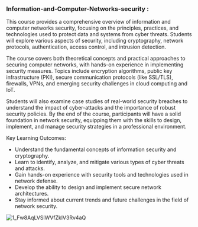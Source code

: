 ### Information-and-Computer-Networks-security :
This course provides a comprehensive overview of information and computer networks security, focusing on the principles, practices, and technologies used to protect data and systems from cyber threats. Students will explore various aspects of security, including cryptography, network protocols, authentication, access control, and intrusion detection.

The course covers both theoretical concepts and practical approaches to securing computer networks, with hands-on experience in implementing security measures. Topics include encryption algorithms, public key infrastructure (PKI), secure communication protocols (like SSL/TLS), firewalls, VPNs, and emerging security challenges in cloud computing and IoT.

Students will also examine case studies of real-world security breaches to understand the impact of cyber-attacks and the importance of robust security policies. By the end of the course, participants will have a solid foundation in network security, equipping them with the skills to design, implement, and manage security strategies in a professional environment.

Key Learning Outcomes:

- Understand the fundamental concepts of information security and cryptography.
- Learn to identify, analyze, and mitigate various types of cyber threats and attacks.
- Gain hands-on experience with security tools and technologies used in network defense.
- Develop the ability to design and implement secure network architectures.
- Stay informed about current trends and future challenges in the field of network security.

![1_Fw8AqLVSlWVfZklV3Rv4aQ](https://github.com/user-attachments/assets/42050e68-c51b-4ff3-b97f-9cffe9223995)

 

